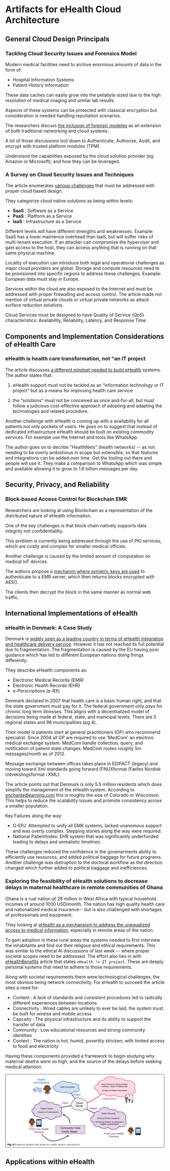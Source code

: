 # Artifacts for eHealth Cloud Architecture

## General Cloud Design Principals

### Tackling Cloud Security Issues and Forensics Model

Modern medical facilities need to archive enormous amounts of data in the form of:

- Hospital Information Systems
- Patient History Information

These data caches can easily grow into the petabyte sized due to the high resolution of medical imaging and similar lab results.

Aspects of these systems can be protected with classical encryption but consideration is needed handling reputiation scenarios.

The researchers discuss [the inclusion of forensic modeles](CloudForensicModels.pdf) as an extension of both traditional networking and cloud systems.

A lot of those discussions boil down to Authenticate, Authorize, Audit, and encrypt with trusted platform modules (TPM).

Understand the capabilities exposed by the cloud solution provider (eg. Amazon or Microsoft); and how they can be leveraged.

### A Survey on Cloud Security Issues and Techniques

The article enumerates [various challenges](CloudSecuritySurvey.pdf) that must be addressed with proper cloud based design.

They categorize cloud native solutions as being within levels:

- __SaaS__ : Software as a Service
- __PaaS__ : Platform as a Service
- __IaaS__ : Infrastructure as a Service

Different levels will have different strengths and weaknesses. Example: SaaS has a lower maintence overhead than IaaS, but will suffer risks of multi-tenant execution. If an attacker can compromise the hypervisor and gain access to the host, they can access anything that is running on that same physical machine.

Locality of execution can introduce both legal and operational challenges as major cloud providers are global. Storage and compute resources need to be provisioned into specific regions to address these challenges. Example: European data must stay in Europe.

Services within the cloud are also exposed to the Internet and must be addressed with proper firewalling and access control. The article made not mention of virtual private clouds or virtual private networks as attack surface reduction solutions.

Cloud Services must be designed to have Quality of Service (QoS) characteristics: Availability, Reliability, Latency, and Response Time.

## Components and Implementation Considerations of eHealth Care

### eHealth is health care transformation, not “an IT project

The article discusses [a different mindset needed to build eHealth](eHealthBenefits.pdf) systems. The author states that:

1. eHealth support must not be tackled as an “information technology or IT project” but as a means for improving health care service

2. the “solutions” must not be conceived as once and-for-all, but must follow a judicious cost-effective approach of adopting and adapting the technologies and related procedure.

Another challenge with eHealth is coming up with a availability for all patients not only pockets of users. He goes on to suggest that instead of dedicated infrastructure eHealth should be built on existing commodity services. For example use the Internet and tools like WhatsApp.

The author goes on to decribe "HealthNets" (health networks) -- as not needing to be overly ambishious in scope but extensible, so that features and integrations can be added over time. Get the tooling out there and people will use it. They make a comparison to WhatsApp which was simple and available allowing it to grow to 1.6 billion messages per day.

## Security, Privacy, and Reliability

### Block-based Access Control for Blockchain EMR

Researchers are looking at using Blockchain as a representation of the distributed nature of eHealth information.

One of the key challenges is that block chain natively supports data integrity not confidentiallity.

This problem is currently being addressed through the use of PKI services, which are costly and complex for smaller medical officies.

Another challenge is caused by the limited amount of computation on medical IoT devices.

The authors propose a [mechanim where symetric keys are used](BlockchainEMR.pdf) to authenticate to a EMR server, which then returns blocks encrypted with AES().

The clients then decrypt the block in the same manner as normal web traffic.

## International Implementations of eHealth

### eHealth in Denmark: A Case Study

Denmark is [widely seen as a leading country in terms of eHealth integration and healthcare delivery service](Denmark_eHealth.pdf). However it has not reached its full potential due to fragmentation. The fragmentation is caused by the EU having poor guidance which has led to different European nations doing things differently.

They describe eHealth components as:

- Electronic Medical Records (EMR)
- Electronic Health Records  (EHR)
- e-Perscriptions (e-RX)

Denmark declared in 2007 that health care is a basic human right, and that the state government must pay for it. The federal government only pays for chronic long term illnesses. This aligns with a decentralized model of decisions being made at federal, state, and manicipal levels. There are 5 regional states and 98 municipalities (pg 4).

Their model is patients start at general practitioners (GP) who recommend specialist. Since 2004 all GP are required to use 'MedCom' an electroic medical exchange system. MedCom handle collection, query, and notification of patient state changes. MedCom routes roughly 5m messages/month as of 2012.

Message exchange between offices takes place in EDIFACT (legacy) and moving toward Xml standards going forward (FNUXformat (Fælles Nordisk Udvekslingsformat i XML).

The article points out that Denmark is only 5.5 million residents which does simplify the management of the eHealth system. According to [enchantedlearning.com](https://www.enchantedlearning.com/usa/states/population.shtml) this is roughly the size of Colorado or Wisconson. This helps to reduce the scalability issues and promote consistency across a smaller population.

Key Failures along the way:

- G-EPJ: Attempted to unify all EMR systems, lacked unanomous support and was overly complex. Stepping stones along the way were required.
- National PatientIndex: EHR system that was significantly underfunded leading to delays and unrealistic timelines.

These challenges reduced the confidence in the govenerments ability to efficiently use resources, and added political baggage for future programs. Another challenge was distruption to the doctoral workflow as the direction changed which further added to political baggage and inefficiences.

### Exploring the feasibility of eHealth solutions to decrease delays in maternal healthcare in remote communities of Ghana

Ghana is a rual nation of 28 million in West Africa with typical household incomes of around 1000 USD/month. The nation has high quality health care and nationalized medical insurance-- but is also challenged with shortages of professionals and equipment.

They looking at [eHealth as a mechansism to address the unequalized access to medical information](Ghana_remote_location_ehealth.pdf), especially in remote areas of the nation.

To gain adoption in these rural areas the systems needed to first interview the inhabitants and find out their religous and ethical requirements. This was similar to the ethical AI discussions of last week -- where proper societal scopes need to be addressed. The effort also ties in with [eHealthBenefits](eHealthBenefits.pdf) article that states `eHealth != IT project`. These are deeply personal systems that need to adhere to those requirements.

Along with societal requirements there were technological challenges, the most obvious being network connectivity. For eHealth to succeed the article sites a need for:

- Content : A lack of standards and consistent procedures led to radically different experiences between locations
- Connectivity : Wired cables are unlikely to ever be laid, the system must be built for wirelss and mobile access
- Capcaity : The physical infrastructure and its ability to support the transfer of data
- Community : Low educational resources and strong community identities
- Context : The nation is hot, humid, povertity stricken; with limited access to food and electricity

Having these components provided a framework to begin studying why maternal deaths were so high, and the source of the delays before seeking medical attention.

![Ghana eHealth Model](Ghana_eHealthModel.png)

## Applications within eHealth